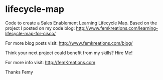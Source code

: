 # lifecycle-map


Code to create a Sales Enablement Learning Lifecycle Map. Based on the project I posted on my code blog: http://www.femkreations.com/learning-lifecycle-map-for-cisco/

For more blog posts visit: http://www.femkreations.com/blog/

Think your next project could benefit from my skills? Hire Me!

For more info visit: http://femKreations.com

Thanks
Femy
